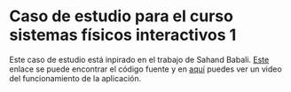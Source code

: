 # Caso de estudio para el curso sistemas físicos interactivos 1

Este caso de estudio está inpirado en el trabajo de Sahand Babali. [Este](https://github.com/sahandbabali/Cross-Browser-Window-Interaction-using-p5.js-and-Websockets) 
enlace se puede encontrar el código fuente y en [aquí](https://youtu.be/cBgxArOP4jg?si=Iv04DnhWcUaMkzUE) puedes ver un video del funcionamiento de la aplicación.
